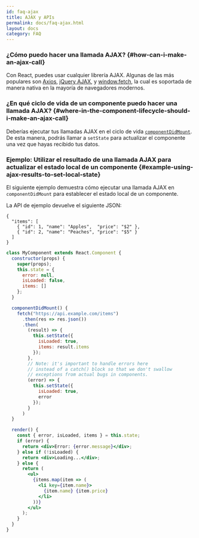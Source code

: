 ```yaml
---
id: faq-ajax
title: AJAX y APIs
permalink: docs/faq-ajax.html
layout: docs
category: FAQ
---
```


### ¿Cómo puedo hacer una llamada AJAX? {#how-can-i-make-an-ajax-call}

Con React, puedes usar cualquier librería AJAX. Algunas de las más populares son [Axios](https://github.com/axios/axios), [jQuery AJAX](https://api.jquery.com/jQuery.ajax/), y [window.fetch](https://developer.mozilla.org/en-US/docs/Web/API/Fetch_API), la cual es soportada de manera nativa en la mayoría de navegadores modernos.

### ¿En qué ciclo de vida de un componente puedo hacer una llamada AJAX? {#where-in-the-component-lifecycle-should-i-make-an-ajax-call}

Deberías ejecutar tus llamadas AJAX en el ciclo de vida [`componentDidMount`](/docs/react-component.html#mounting). De esta manera, podrás llamar a `setState` para actualizar el componente una vez que hayas recibido tus datos.

### Ejemplo: Utilizar el resultado de una llamada AJAX para actualizar el estado local de un componente {#example-using-ajax-results-to-set-local-state}

El siguiente ejemplo demuestra cómo ejecutar una llamada AJAX en `componentDidMount` para establecer el estado local de un componente.

La API de ejemplo devuelve el siguiente JSON:

```
{
  "items": [
    { "id": 1, "name": "Apples",  "price": "$2" },
    { "id": 2, "name": "Peaches", "price": "$5" }
  ] 
}
```

```jsx
class MyComponent extends React.Component {
  constructor(props) {
    super(props);
    this.state = {
      error: null,
      isLoaded: false,
      items: []
    };
  }

  componentDidMount() {
    fetch("https://api.example.com/items")
      .then(res => res.json())
      .then(
        (result) => {
          this.setState({
            isLoaded: true,
            items: result.items
          });
        },
        // Note: it's important to handle errors here
        // instead of a catch() block so that we don't swallow
        // exceptions from actual bugs in components.
        (error) => {
          this.setState({
            isLoaded: true,
            error
          });
        }
      )
  }

  render() {
    const { error, isLoaded, items } = this.state;
    if (error) {
      return <div>Error: {error.message}</div>;
    } else if (!isLoaded) {
      return <div>Loading...</div>;
    } else {
      return (
        <ul>
          {items.map(item => (
            <li key={item.name}>
              {item.name} {item.price}
            </li>
          ))}
        </ul>
      );
    }
  }
}
```
